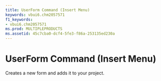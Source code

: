 ```yaml
---
title: UserForm Command (Insert Menu)
keywords: vbui6.chm2057571
f1_keywords:
- vbui6.chm2057571
ms.prod: MULTIPLEPRODUCTS
ms.assetid: 45c7cba0-dcf4-5fe3-f86a-253135ed230a
---
```



# UserForm Command (Insert Menu)

Creates a new form and adds it to your project.


